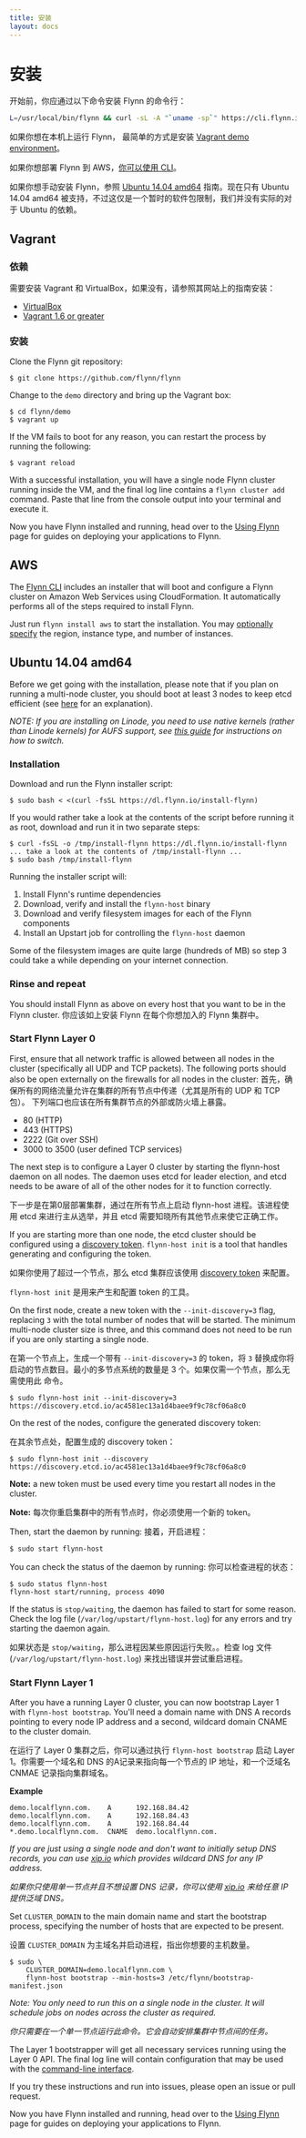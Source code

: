 ```yaml
---
title: 安装
layout: docs
---
```


# 安装

开始前，你应通过以下命令安装 Flynn 的命令行：

```bash
L=/usr/local/bin/flynn && curl -sL -A "`uname -sp`" https://cli.flynn.io/flynn.gz | zcat >$L && chmod +x $L
```

如果你想在本机上运行 Flynn， 最简单的方式是安装 [Vagrant demo environment](#vagrant)。

如果你想部署 Flynn 到 AWS，[你可以使用 CLI](#aws)。

如果你想手动安装 Flynn，参照 [Ubuntu 14.04 amd64](#ubuntu-14.04-amd64) 指南。现在只有 Ubuntu 14.04 amd64 被支持，不过这仅是一个暂时的软件包限制，我们并没有实际的对于 Ubuntu 的依赖。

## Vagrant

### 依赖

需要安装 Vagrant 和 VirtualBox，如果没有，请参照其网站上的指南安装：

* [VirtualBox](https://www.virtualbox.org/)
* [Vagrant 1.6 or greater](http://www.vagrantup.com/)

### 安装

Clone the Flynn git repository:

```
$ git clone https://github.com/flynn/flynn
```

Change to the `demo` directory and bring up the Vagrant box:

```
$ cd flynn/demo
$ vagrant up
```

If the VM fails to boot for any reason, you can restart the process by running the following:

```
$ vagrant reload
```

With a successful installation, you will have a single node Flynn cluster running inside the VM,
and the final log line contains a `flynn cluster add` command. Paste that line from the console
output into your terminal and execute it.

Now you have Flynn installed and running, head over to the [Using Flynn](/docs)
page for guides on deploying your applications to Flynn.


## AWS

The [Flynn CLI](https://cli.flynn.io) includes an installer that will boot and
configure a Flynn cluster on Amazon Web Services using CloudFormation. It
automatically performs all of the steps required to install Flynn.

Just run `flynn install aws` to start the installation. You may [optionally
specify](/docs/cli#install) the region, instance type, and number of instances.


## Ubuntu 14.04 amd64

Before we get going with the installation, please note that if you plan on running a multi-node
cluster, you should boot at least 3 nodes to keep etcd efficient
(see [here](https://github.com/coreos/etcd/blob/v0.4.6/Documentation/optimal-cluster-size.md) for
an explanation).

*NOTE: If you are installing on Linode, you need to use native kernels (rather than
Linode kernels) for AUFS support, see [this guide](https://www.linode.com/docs/tools-reference/custom-kernels-distros/run-a-distributionsupplied-kernel-with-pvgrub)
for instructions on how to switch.*

### Installation

Download and run the Flynn installer script:

```
$ sudo bash < <(curl -fsSL https://dl.flynn.io/install-flynn)
```

If you would rather take a look at the contents of the script before running it as root, download and
run it in two separate steps:

```
$ curl -fsSL -o /tmp/install-flynn https://dl.flynn.io/install-flynn
... take a look at the contents of /tmp/install-flynn ...
$ sudo bash /tmp/install-flynn
```

Running the installer script will:

1. Install Flynn's runtime dependencies
2. Download, verify and install the `flynn-host` binary
3. Download and verify filesystem images for each of the Flynn components
4. Install an Upstart job for controlling the `flynn-host` daemon

Some of the filesystem images are quite large (hundreds of MB) so step 3 could take a while depending on
your internet connection.

### Rinse and repeat

You should install Flynn as above on every host that you want to be in the Flynn cluster.
你应该如上安装 Flynn 在每个你想加入的 Flynn 集群中。

### Start Flynn Layer 0

First, ensure that all network traffic is allowed between all nodes in the cluster (specifically
all UDP and TCP packets). The following ports should also be open externally on the firewalls
for all nodes in the cluster:
首先，确保所有的网络流量允许在集群的所有节点中传递（尤其是所有的 UDP 和 TCP 包）。 下列端口也应该在所有集群节点的外部或防火墙上暴露。

* 80 (HTTP)
* 443 (HTTPS)
* 2222 (Git over SSH)
* 3000 to 3500 (user defined TCP services)

The next step is to configure a Layer 0 cluster by starting the flynn-host daemon on all
nodes. The daemon uses etcd for leader election, and etcd needs to be aware of all of the
other nodes for it to function correctly.

下一步是在第0层部署集群，通过在所有节点上启动 flynn-host 进程。该进程使用 etcd 来进行主从选举，并且 etcd 需要知晓所有其他节点来使它正确工作。

If you are starting more than one node, the etcd cluster should be configured
using a [discovery
token](https://coreos.com/docs/cluster-management/setup/etcd-cluster-discovery/).
`flynn-host init` is a tool that handles generating and configuring the token.

如果你使用了超过一个节点，那么 etcd 集群应该使用 [discovery
token](https://coreos.com/docs/cluster-management/setup/etcd-cluster-discovery/) 来配置。

`flynn-host init` 是用来产生和配置 token 的工具。

On the first node, create a new token with the `--init-discovery=3` flag,
replacing `3` with the total number of nodes that will be started. The minimum
multi-node cluster size is three, and this command does not need to be run if
you are only starting a single node.

在第一个节点上，生成一个带有 `--init-discovery=3` 的 token，将 `3` 替换成你将启动的节点数目。最小的多节点系统的数量是 3 个。如果仅需一个节点，那么无需使用此 命令。 

```
$ sudo flynn-host init --init-discovery=3
https://discovery.etcd.io/ac4581ec13a1d4baee9f9c78cf06a8c0
```

On the rest of the nodes, configure the generated discovery token:

在其余节点处，配置生成的 discovery token：

```
$ sudo flynn-host init --discovery https://discovery.etcd.io/ac4581ec13a1d4baee9f9c78cf06a8c0
```

**Note:** a new token must be used every time you restart all nodes in the
cluster.

**Note:** 每次你重启集群中的所有节点时，你必须使用一个新的 token。

Then, start the daemon by running:
接着，开启进程：

```
$ sudo start flynn-host
```

You can check the status of the daemon by running:
你可以检查进程的状态：

```
$ sudo status flynn-host
flynn-host start/running, process 4090
```

If the status is `stop/waiting`, the daemon has failed to start for some reason. Check the
log file (`/var/log/upstart/flynn-host.log`) for any errors and try starting the daemon
again.

如果状态是 `stop/waiting`，那么进程因某些原因运行失败。。检查 log 文件 (`/var/log/upstart/flynn-host.log`) 来找出错误并尝试重启进程。

### Start Flynn Layer 1

After you have a running Layer 0 cluster, you can now bootstrap Layer 1 with
`flynn-host bootstrap`. You'll need a domain name with DNS A records pointing to
every node IP address and a second, wildcard domain CNAME to the cluster domain.

在运行了 Layer 0 集群之后，你可以通过执行 `flynn-host bootstrap` 启动 Layer 1。你需要一个域名和 DNS 的A记录来指向每一个节点的 IP 地址，和一个泛域名 CNMAE 记录指向集群域名。

**Example**

```
demo.localflynn.com.    A      192.168.84.42
demo.localflynn.com.    A      192.168.84.43
demo.localflynn.com.    A      192.168.84.44
*.demo.localflynn.com.  CNAME  demo.localflynn.com.
```

*If you are just using a single node and don't want to initially setup DNS
records, you can use [xip.io](http://xip.io) which provides wildcard DNS for
any IP address.*

*如果你只使用单一节点并且不想设置 DNS 记录，你可以使用 [xip.io](http://xip.io) 来给任意 IP 提供泛域 DNS。*

Set `CLUSTER_DOMAIN` to the main domain name and start the bootstrap process,
specifying the number of hosts that are expected to be present.

设置 `CLUSTER_DOMAIN` 为主域名并启动进程，指出你想要的主机数量。

```
$ sudo \
    CLUSTER_DOMAIN=demo.localflynn.com \
    flynn-host bootstrap --min-hosts=3 /etc/flynn/bootstrap-manifest.json
```

*Note: You only need to run this on a single node in the cluster. It will
schedule jobs on nodes across the cluster as required.*

*你只需要在一个单一节点运行此命令。它会自动安排集群中节点间的任务。*

The Layer 1 bootstrapper will get all necessary services running using the Layer
0 API. The final log line will contain configuration that may be used with the
[command-line interface](/docs/cli).

If you try these instructions and run into issues, please open an issue or pull
request.

Now you have Flynn installed and running, head over to the [Using Flynn](/docs)
page for guides on deploying your applications to Flynn.

